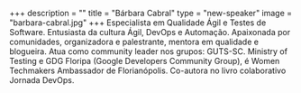 +++
description = ""
title = "Bárbara Cabral"
type = "new-speaker"
image = "barbara-cabral.jpg"
+++
Especialista em Qualidade Ágil e Testes de Software. Entusiasta da cultura Ágil, DevOps e Automação. Apaixonada por comunidades, organizadora e palestrante, mentora em qualidade e blogueira. Atua como community leader nos grupos: GUTS-SC. Ministry of Testing e GDG Floripa (Google Developers Community Group), é Women Techmakers Ambassador de Florianópolis. Co-autora no livro colaborativo Jornada DevOps.